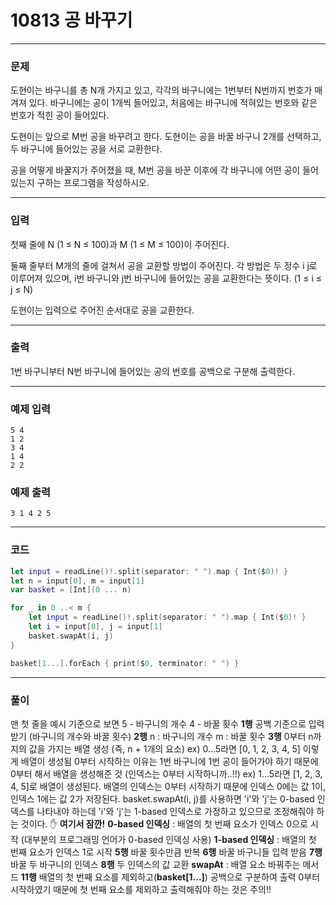 # 10813 공 바꾸기
---
### 문제
도현이는 바구니를 총 N개 가지고 있고, 각각의 바구니에는 1번부터 N번까지 번호가 매겨져 있다. 바구니에는 공이 1개씩 들어있고, 처음에는 바구니에 적혀있는 번호와 같은 번호가 적힌 공이 들어있다.

도현이는 앞으로 M번 공을 바꾸려고 한다. 도현이는 공을 바꿀 바구니 2개를 선택하고, 두 바구니에 들어있는 공을 서로 교환한다.

공을 어떻게 바꿀지가 주어졌을 때, M번 공을 바꾼 이후에 각 바구니에 어떤 공이 들어있는지 구하는 프로그램을 작성하시오.

---
### 입력
첫째 줄에 N (1 ≤ N ≤ 100)과 M (1 ≤ M ≤ 100)이 주어진다.

둘째 줄부터 M개의 줄에 걸쳐서 공을 교환할 방법이 주어진다. 각 방법은 두 정수 i j로 이루어져 있으며, i번 바구니와 j번 바구니에 들어있는 공을 교환한다는 뜻이다. (1 ≤ i ≤ j ≤ N)

도현이는 입력으로 주어진 순서대로 공을 교환한다.

---
### 출력
1번 바구니부터 N번 바구니에 들어있는 공의 번호를 공백으로 구분해 출력한다.

---
### 예제 입력
```
5 4
1 2
3 4
1 4
2 2
```
### 예제 출력
```
3 1 4 2 5
```
---
### 코드
```swift
let input = readLine()!.split(separator: " ").map { Int($0)! }
let n = input[0], m = input[1]
var basket = [Int](0 ... n)

for _ in 0 ..< m {
    let input = readLine()!.split(separator: " ").map { Int($0)! }
    let i = input[0], j = input[1]
    basket.swapAt(i, j)
}

basket[1...].forEach { print($0, terminator: " ") }

```
---
### 풀이
맨 첫 줄을 예시 기준으로 보면 
5 - 바구니의 개수 
4 - 바꿀 횟수
**1행**
공백 기준으로 입력 받기 (바구니의 개수와 바꿀 횟수)
**2행**
n : 바구니의 개수
m : 바꿀 횟수
**3행**
0부터 n까지의 값을 가지는 배열 생성 (즉, n + 1개의 요소)
ex) 0...5라면 [0, 1, 2, 3, 4, 5] 이렇게 배열이 생성됨
0부터 시작하는 이유는 1번 바구니에 1번 공이 들어가야 하기 때문에 0부터 해서 배열을 생성해준 것 (인덱스는 0부터 시작하니까..!!)
ex) 1...5라면 [1, 2, 3, 4, 5]로 배열이 생성된다. 배열의 인덱스는 0부터 시작하기 때문에 인덱스 0에는 값 1이, 인덱스 1에는 값 2가 저장된다. basket.swapAt(i, j)를 사용하면 'i'와 'j'는 0-based 인덱스를 나타내야 하는데 'i'와 'j'는 1-based 인덱스로 가정하고 있으므로 조정해줘야 하는 것이다.
✋ **여기서 잠깐!**
**0-based 인덱싱** : 배열의 첫 번째 요소가 인덱스 0으로 시작 (대부분의 프로그래밍 언어가 0-based 인덱싱 사용)
**1-based 인덱싱** : 배열의 첫 번째 요소가 인덱스 1로 시작
**5행**
바꿀 횟수만큼 반복
**6행**
바꿀 바구니들 입력 받음
**7행**
바꿀 두 바구니의 인덱스
**8행**
두 인덱스의 값 교환
**swapAt** : 배열 요소 바꿔주는 메서드
**11행**
배열의 첫 번째 요소를 제외하고(**basket[1...]**) 공백으로 구분하여 출력
0부터 시작하였기 때문에 첫 번째 요소를 제외하고 출력해줘야 하는 것은 주의!!
